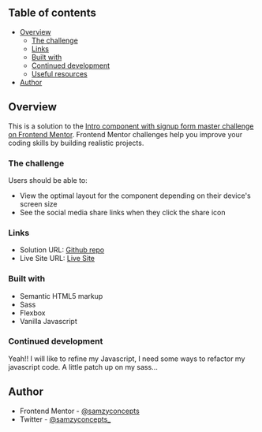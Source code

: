  ## Table of contents

- [Overview](#overview)
  - [The challenge](#the-challenge)
  - [Links](#links)
  - [Built with](#built-with)
  - [Continued development](#continued-development)
  - [Useful resources](#useful-resources)
- [Author](#author)


## Overview
This is a solution to the [Intro component with signup form master challenge on Frontend Mentor](https://www.frontendmentor.io/challenges/intro-component-with-signup-form-Ii5G-Muab). Frontend Mentor challenges help you improve your coding skills by building realistic projects. 

### The challenge

Users should be able to:

- View the optimal layout for the component depending on their device's screen size
- See the social media share links when they click the share icon

### Links

- Solution URL: [Github repo](https://github.com/samzyconcepts/signup-form.git)
- Live Site URL: [Live Site](https://article-preview-samzyconcepts.vercel.app)

### Built with

- Semantic HTML5 markup
- Sass
- Flexbox
- Vanilla Javascript


### Continued development

Yeah!! I will like to refine my Javascript, I need some ways to refactor my javascript code.
A little patch up on my sass...


## Author

- Frontend Mentor - [@samzyconcepts](https://www.frontendmentor.io/profile/samzyconcepts)
- Twitter - [@samzyconcepts_](https://www.twitter.com/samzyconcepts_)